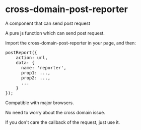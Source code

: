 cross-domain-post-reporter
==========================

A component that can send post request

A pure js function which can send post request.

Import the cross-domain-post-reporter in your page, and then:
<pre>
postReport({
    action: url,
    data: {
      name: 'reporter',
      prop1: ...,
      prop2: ...,
      ...
    }
});
</pre>

Compatible with major browsers. 

No need to worry about the cross domain issue. 

If you don't care the callback of the request, just use it.
